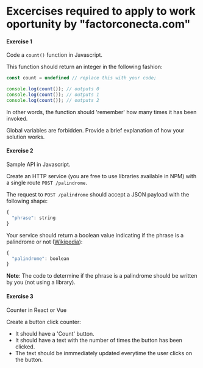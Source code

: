 # Excercises required to apply to work oportunity by "factorconecta.com" 

#### Exercise 1

Code a `count()` function in Javascript.

This function should return an integer in the following fashion:

```js
const count = undefined // replace this with your code;

console.log(count()); // outputs 0
console.log(count()); // outputs 1
console.log(count()); // outputs 2
```

In other words, the function should 'remember' how many times it has been invoked.

Global variables are forbidden. Provide a brief explanation of how your solution works.

#### Exercise 2

Sample API in Javascript.

Create an HTTP service (you are free to use libraries available in NPM) with a single route `POST /palindrome`.

The request to `POST /palindrome` should accept a JSON payload with the following shape:

```js
{
  "phrase": string
}
```

Your service should return a boolean value indicating if the phrase is a palindrome or not ([Wikipedia](https://es.wikipedia.org/wiki/Pal%C3%ADndromo)):

```js
{
  "palindrome": boolean
}
```

**Note**: The code to determine if the phrase is a palindrome should be written by you (not using a library).

#### Exercise 3

Counter in React or Vue

Create a button click counter:

- It should have a 'Count' button.
- It should have a text with the number of times the button has been clicked.
- The text should be inmmediately updated everytime the user clicks on the button.
